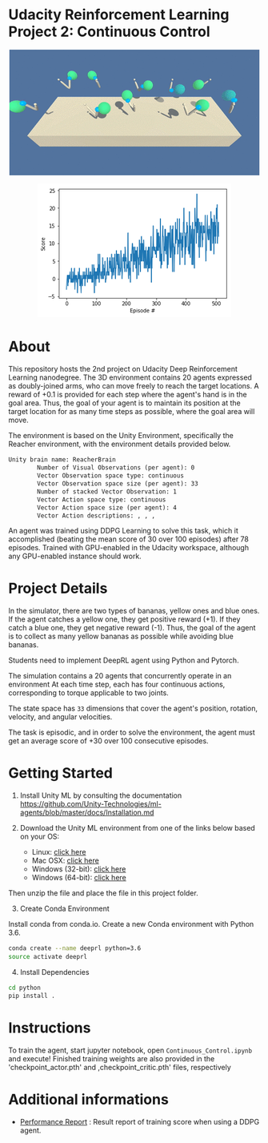 # Udacity Reinforcement Learning Project 2: Continuous Control
[//]: # (Image References)
</p>

<p align="center">
  <img src= "https://github.com/EXJUSTICE/Udacity_AI/blob/master/Reinforcement_Learning/Continuous_Control/continuouscontrol.gif?raw=true">
</p>


</p>
<p align="center">
  <img src="https://raw.githubusercontent.com/EXJUSTICE/Udacity_AI/master/Reinforcement_Learning/Navigation/NAVIGATION_DQN_RESULTS.png">
</p>
     

# About

This repository hosts the 2nd project on Udacity Deep Reinforcement Learning nanodegree. The 3D environment contains 20 agents expressed as doubly-joined arms, who can move freely to reach the target locations. A reward of +0.1 is provided for each step where the agent's hand is in the goal area. Thus, the goal of your agent is to maintain its position at the target location for as many time steps as possible, where the goal area will move. 

The environment is based on the Unity Environment, specifically the Reacher environment, with the environment details provided below.

```
Unity brain name: ReacherBrain
        Number of Visual Observations (per agent): 0
        Vector Observation space type: continuous
        Vector Observation space size (per agent): 33
        Number of stacked Vector Observation: 1
        Vector Action space type: continuous
        Vector Action space size (per agent): 4
        Vector Action descriptions: , , ,  
```
An agent was trained using DDPG Learning to solve this task, which it accomplished (beating the mean score of 30 over 100 episodes) after 78 episodes. Trained with GPU-enabled in the Udacity workspace, although any GPU-enabled instance should work.

# Project Details


In the simulator, there are two types of bananas, yellow ones and blue ones.
If the agent catches a yellow one, they get positive reward (+1). If they catch a blue one,
they get negative reward (-1). Thus, the goal of the agent is to collect
as many yellow bananas as possible while avoiding blue bananas.

Students need to implement DeepRL agent using Python and Pytorch.

The simulation contains a 20 agents that concurrently operate in an environment
At each time step, each has four continuous actions, corresponding to torque applicable to two joints.

The state space has `33` dimensions that cover the agent's position, rotation, velocity, and angular velocities.

The task is episodic, and in order to solve the environment, the agent must
get an average score of +30 over 100 consecutive episodes.

# Getting Started
1. Install Unity ML by consulting the documentation
https://github.com/Unity-Technologies/ml-agents/blob/master/docs/Installation.md

2. Download the Unity ML environment from one of the links below based on your OS:
    - Linux: [click here](https://s3-us-west-1.amazonaws.com/udacity-drlnd/P2/Reacher/Reacher_Linux.zip)
    - Mac OSX: [click here](https://s3-us-west-1.amazonaws.com/udacity-drlnd/P2/Reacher/Reacher.app.zip)
    - Windows (32-bit): [click here](https://s3-us-west-1.amazonaws.com/udacity-drlnd/P2/Reacher/Reacher_Windows_x86.zip)
    - Windows (64-bit): [click here](https://s3-us-west-1.amazonaws.com/udacity-drlnd/P2/Reacher/Reacher_Windows_x86_64.zip)

Then unzip the file and place the file in this project folder.

3. Create Conda Environment   

Install conda from conda.io. Create a new Conda environment with Python 3.6.

```bash
conda create --name deeprl python=3.6
source activate deeprl
```

4. Install Dependencies
```bash
cd python
pip install .
```

# Instructions
To train the agent, start jupyter notebook, open `Continuous_Control.ipynb`
and execute! Finished training weights are also provided in the 'checkpoint_actor.pth' and ,checkpoint_critic.pth' files, respectively

# Additional informations
- [Performance Report](./Report.md) : Result report of training score
when using a DDPG agent.
